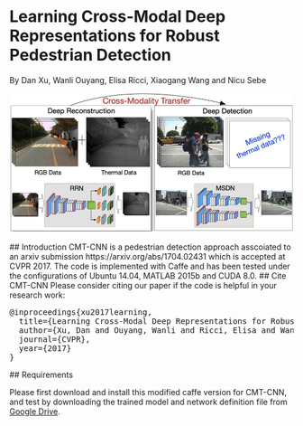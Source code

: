 # Learning Cross-Modal Deep Representations for Robust Pedestrian Detection
By Dan Xu, Wanli Ouyang, Elisa Ricci, Xiaogang Wang and Nicu Sebe
<p align="center">
  <img src="Teaser.jpg" width="800"/>
</p>
## Introduction
CMT-CNN is a pedestrian detection approach asscoiated to an arxiv submission https://arxiv.org/abs/1704.02431 which is accepted at CVPR 2017. The code is implemented with Caffe and has been tested under the configurations of Ubuntu 14.04, MATLAB 2015b and CUDA 8.0.
## Cite CMT-CNN
Please consider citing our paper if the code is helpful in your research work:
<pre>@inproceedings{xu2017learning,
  title={Learning Cross-Modal Deep Representations for Robust Pedestrian Detection},
  author={Xu, Dan and Ouyang, Wanli and Ricci, Elisa and Wang, Xiaogang and Sebe, Nicu},
  journal={CVPR},
  year={2017}
}</pre>
## Requirements
<p> Please first download and install this modified caffe version for CMT-CNN, and test by downloading the trained model and network definition file from <a href="https://drive.google.com/drive/folders/0ByWGxNo3TouJNFRydFptVG5RWVkthk?usp=sharing">Google Drive</a>.</p>

